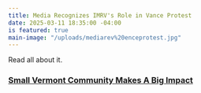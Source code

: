 ```yaml
---
title: Media Recognizes IMRV's Role in Vance Protest
date: 2025-03-11 18:35:00 -04:00
is featured: true
main-image: "/uploads/mediarev%20enceprotest.jpg"
---
```


Read all about it.

### [Small Vermont Community Makes A Big Impact](https://theowp.org/small-vermont-community-makes-a-big-impact/)